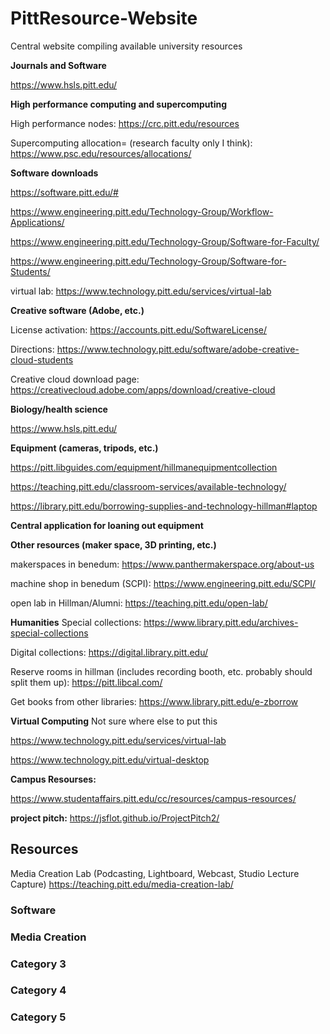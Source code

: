 # PittResource-Website
Central website compiling available university resources

**Journals and Software**

https://www.hsls.pitt.edu/

**High performance computing and supercomputing**

High performance nodes: https://crc.pitt.edu/resources

Supercomputing allocation= (research faculty only I think): https://www.psc.edu/resources/allocations/

  **Software downloads**

https://software.pitt.edu/#

https://www.engineering.pitt.edu/Technology-Group/Workflow-Applications/

https://www.engineering.pitt.edu/Technology-Group/Software-for-Faculty/

https://www.engineering.pitt.edu/Technology-Group/Software-for-Students/

virtual lab: https://www.technology.pitt.edu/services/virtual-lab
 
 **Creative software (Adobe, etc.)**
 
 License activation: https://accounts.pitt.edu/SoftwareLicense/
 
 Directions: https://www.technology.pitt.edu/software/adobe-creative-cloud-students
 
 Creative cloud download page: https://creativecloud.adobe.com/apps/download/creative-cloud

  **Biology/health science**
 
 https://www.hsls.pitt.edu/

  **Equipment (cameras, tripods, etc.)**
  
  https://pitt.libguides.com/equipment/hillmanequipmentcollection
  
  https://teaching.pitt.edu/classroom-services/available-technology/
  
  https://library.pitt.edu/borrowing-supplies-and-technology-hillman#laptop

  **Central application for loaning out equipment**

  **Other resources (maker space, 3D printing, etc.)**
  
makerspaces in benedum: https://www.panthermakerspace.org/about-us

machine shop in benedum (SCPI): https://www.engineering.pitt.edu/SCPI/

open lab in Hillman/Alumni: https://teaching.pitt.edu/open-lab/

**Humanities**
Special collections: https://www.library.pitt.edu/archives-special-collections

Digital collections: https://digital.library.pitt.edu/

Reserve rooms in hillman (includes recording booth, etc. probably should split them up): https://pitt.libcal.com/

Get books from other libraries: https://www.library.pitt.edu/e-zborrow

**Virtual Computing** Not sure where else to put this

https://www.technology.pitt.edu/services/virtual-lab

https://www.technology.pitt.edu/virtual-desktop

**Campus Resourses:** 

https://www.studentaffairs.pitt.edu/cc/resources/campus-resources/

**project pitch:**
https://jsflot.github.io/ProjectPitch2/

## Resources

Media Creation Lab (Podcasting, Lightboard, Webcast, Studio Lecture Capture)
https://teaching.pitt.edu/media-creation-lab/

### Software


### Media Creation


### Category 3


### Category 4


### Category 5
